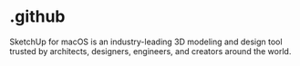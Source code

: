 # .github
SketchUp for macOS is an industry-leading 3D modeling and design tool trusted by architects, designers, engineers, and creators around the world.
